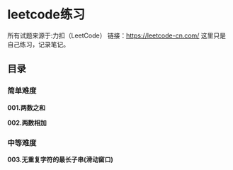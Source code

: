 # leetcode练习
所有试题来源于:力扣（LeetCode）
链接：https://leetcode-cn.com/
这里只是自己练习，记录笔记。

## 目录
### 简单难度

**001.两数之和**

**002.两数相加**

### 中等难度
**003.无重复字符的最长子串(滑动窗口)**